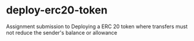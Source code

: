 # deploy-erc20-token
Assignment submission to Deploying a ERC 20 token where transfers must not reduce the sender's balance or allowance
